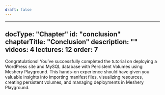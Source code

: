 ```yaml
---
draft: false
---
```


---
docType: "Chapter"
id: "conclusion"
chapterTitle: "Conclusion"
description: ""
videos: 4
lectures: 12
order: 7
---

<ChapterStyle>


Congratulations! You’ve successfully completed the tutorial on deploying a WordPress site and MySQL database with Persistent Volumes using Meshery Playground. This hands-on experience should have given you valuable insights into importing manifest files, visualizing resources, creating persistent volumes, and managing deployments in Meshery Playground.

</ChapterStyle>
